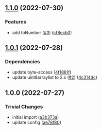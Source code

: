 ## [1.1.0](https://github.com/achingbrain/longbits/compare/v1.0.1...v1.1.0) (2022-07-30)


### Features

* add toNumber ([#3](https://github.com/achingbrain/longbits/issues/3)) ([cf8ecb0](https://github.com/achingbrain/longbits/commit/cf8ecb0511e793f29ba4481387209ba3917378de))

## [1.0.1](https://github.com/achingbrain/longbits/compare/v1.0.0...v1.0.1) (2022-07-28)


### Dependencies

* update byte-access ([4f1881f](https://github.com/achingbrain/longbits/commit/4f1881f6b8678a64a116600341e3e3b1091af215))
* update uint8arraylist to 2.x ([#2](https://github.com/achingbrain/longbits/issues/2)) ([4c314dc](https://github.com/achingbrain/longbits/commit/4c314dcaf8fe6bd4d53b70a790dda3db5c4f3b43))

## 1.0.0 (2022-07-27)


### Trivial Changes

* initial import ([a3b373a](https://github.com/achingbrain/longbits/commit/a3b373a589af9c4347f03dce2de5a214e7a2a5c9))
* update config ([ae78f80](https://github.com/achingbrain/longbits/commit/ae78f80dcbe3af6e253748b872c181fdc4f59aa2))
